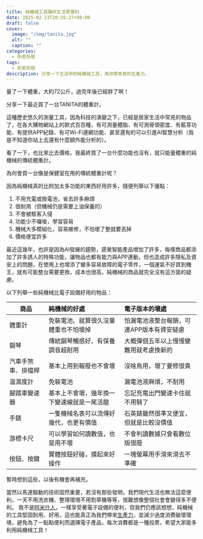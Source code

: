 ```yaml
---
title: 純機械工具讓你生活更便利
date: 2025-02-23T20:55:27+08:00
draft: false
cover:
  image: "/img/tanita.jpg"
  alt: ""
  caption: ""
categories:
  - 所思所想
tags:
  - 所思所想
description: 分享一下生活中的純機械工具，為你帶來真的生產力。
---
```


量了一下體重，大約72公斤，過完年後已經胖了啊！

分享一下最近買了一台TANITA的體重計。

這種歷史悠久的測量工具，因為科技的演變之下，已經是居家生活中常見的物品了，在各大購物網站上的款式百百種，有可測量體脂、有可測骨頭密度、有藍芽功能、有提供APP紀錄、有可Wi-Fi連網功能、甚至還有的可以引進AI智慧分析（我是不知道你站上去還有什麼額外能分析的）。

看了一下，也比來比去價格，我最終買了一台什麼功能也沒有，就只能量體重的純機械的傳統體重計。

為何會買一台像是保健室在用的傳統體重計呢？

因為純機械真的比附加太多功能的東西好用許多，隨便列舉以下優點：
1. 不用充電或換電池，省去許多麻煩
2. 很耐用（但機械仍是需要上油保養的）
3. 不會被駭客入侵
4. 功能少不囉唆，學習容易
5. 機械大多模組化，容易維修，不怕壞了整就要丟掉
6. 價格便宜許多

最近這幾年，也許是因為AI發展的趨勢，感覺智能產品增加了許多，每樣商品都添加了許多誘人的特殊功能，讓物品也都有能力與APP連動，但也造成許多隱私及資安上的問題，在使用上也增添了蠻多容易故障的電子零件，一個運氣不好買到機王，就有可能整台需要更換，成本也很高，純機械的商品就完全沒有這方面的疑慮。

以下列舉一些純機械比電子設備好用的物品：

| 商品        | 純機械的好處                | 電子版本的壞處                |
| --------- | :-------------------- | :--------------------- |
| 體重計       | 免裝電池、就算很久沒量體重也不怕壞掉    | 怕漏電池液整台報銷，可連APP版本有資安疑慮 |
| 鋼琴        | 傳統鋼琴觸感好、有保養調音超耐用      | 大概彈個五年以上慢慢變難用就考慮換新的    |
| 汽車手煞車、排檔桿 | 基本上用到報廢也不會壞           | 沒啥鳥用，壞了要修很貴            |
| 溫濕度計      | 免裝電池                  | 漏電池液麻煩，不耐用             |
| 腳踏車變速器    | 基本上不會壞，幾年換一下變速線就是一尾活龍 | 忘記充電出門變速卡住就不用騎了        |
| 手錶        | 一隻機械名表可以流傳好幾代，也更有價值   | 石英錶雖然很準又便宜，但就是比較沒價值    |
| 游標卡尺      | 可以學習如何讀數值，也是用不壞       | 不會判讀數據只會看數位版很廢         |
| 按鈕、按鍵     | 實體按鈕好碰，摸起來好操作         | 一塊螢幕用手滑來滑去不準確          |

暫時想到這些，以後有機會再補充。

當然以馬達驅動的技術固然重要，若沒有那些發明，我們現代生活也無法這麼便利，一天不用洗衣機、整理環境不用割草機等等，很難想像整個社會會變得多不便利。
我不是[阿米什人](https://zh.wikipedia.org/wiki/%E9%98%BF%E7%B1%B3%E4%BB%80%E4%BA%BA#)，一樣享受著電子設備的便利，但我們仍應該想想，純機械的工具堅固耐用、好用，這也能真正為我們帶來[生產力](https://fgzblog.com/zh-tw/2022/10/%E5%8F%8D%E7%94%9F%E7%94%A2%E5%8A%9B%E5%88%A5%E8%AE%93%E7%9C%8B%E4%BC%BC%E6%96%B9%E4%BE%BF%E7%9A%84%E6%9D%B1%E8%A5%BF%E8%AE%93%E4%BD%A0%E8%AE%8A%E5%BE%97%E6%9B%B4%E9%BA%BB%E7%85%A9/)，並減少過度消費破壞環境，避免為了一點點便利而選擇電子產品，每次消費都是一種投票，希望大家能多利用純機械工具！